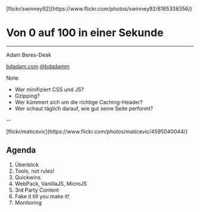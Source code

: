 <!-- .slide: data-background="assets/8165338356_ba4056817d_k.jpg" -->
<div class="attribution">[flickr/swinney92](https://www.flickr.com/photos/swinney92/8165338356/)</div>

# Von 0 auf 100 in einer Sekunde

***

Adam Beres-Deak

[bdadam.com](http://bdadam.com) [@bdadamm](https://twitter.com/bdadamm/)


Note:
- Wer minifiziert CSS und JS?
- Gzipping?
- Wer kümmert sich um die richtige Caching-Header?
- Wer schaut täglich darauf, wie gut seine Seite performt?

--

<!-- .slide: data-background="assets/4595040044_c2034753ba_o.jpg" class="darkerbg" -->
<div class="attribution">[flickr/maticevic](https://www.flickr.com/photos/maticevic/4595040044/)</div>

## Agenda

1. Überblick
1. Tools, not rules!
1. Quickwins
1. WebPack, VanillaJS, MicroJS
1. 3rd Party Content
1. Fake it till you make it!
1. Monitoring
